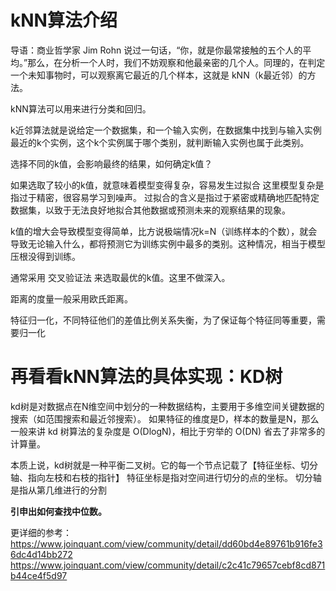 # kNN算法介绍
导语：商业哲学家 Jim Rohn 说过一句话，“你，就是你最常接触的五个人的平均。”那么，在分析一个人时，我们不妨观察和他最亲密的几个人。同理的，在判定一个未知事物时，可以观察离它最近的几个样本，这就是 kNN（k最近邻）的方法。

kNN算法可以用来进行分类和回归。

k近邻算法就是说给定一个数据集，和一个输入实例，在数据集中找到与输入实例最近的k个实例，这个k个实例属于哪个类别，就判断输入实例也属于此类别。

选择不同的k值，会影响最终的结果，如何确定k值？

如果选取了较小的k值，就意味着模型变得复杂，容易发生过拟合
这里模型复杂是指过于精密，很容易学习到噪声。
过拟合的含义是指过于紧密或精确地匹配特定数据集，以致于无法良好地拟合其他数据或预测未来的观察结果的现象。

k值的增大会导致模型变得简单，比方说极端情况k=N（训练样本的个数），就会导致无论输入什么，都将预测它为训练实例中最多的类别。这种情况，相当于模型压根没得到训练。

通常采用 交叉验证法 来选取最优的k值。这里不做深入。

距离的度量一般采用欧氏距离。

特征归一化，不同特征他们的差值比例关系失衡，为了保证每个特征同等重要，需要归一化

# 再看看kNN算法的具体实现：KD树
kd树是对数据点在N维空间中划分的一种数据结构，主要用于多维空间关键数据的搜索（如范围搜索和最近邻搜索）。
如果特征的维度是D，样本的数量是N，那么一般来讲 kd 树算法的复杂度是 O(DlogN)，相比于穷举的 O(DN) 省去了非常多的计算量。

本质上说，kd树就是一种平衡二叉树。它的每一个节点记载了【特征坐标、切分轴、指向左枝和右枝的指针】
特征坐标是指对空间进行切分的点的坐标。
切分轴是指从第几维进行的分割



**引申出如何查找中位数。**

更详细的参考：
https://www.joinquant.com/view/community/detail/dd60bd4e89761b916fe36dc4d14bb272
https://www.joinquant.com/view/community/detail/c2c41c79657cebf8cd871b44ce4f5d97